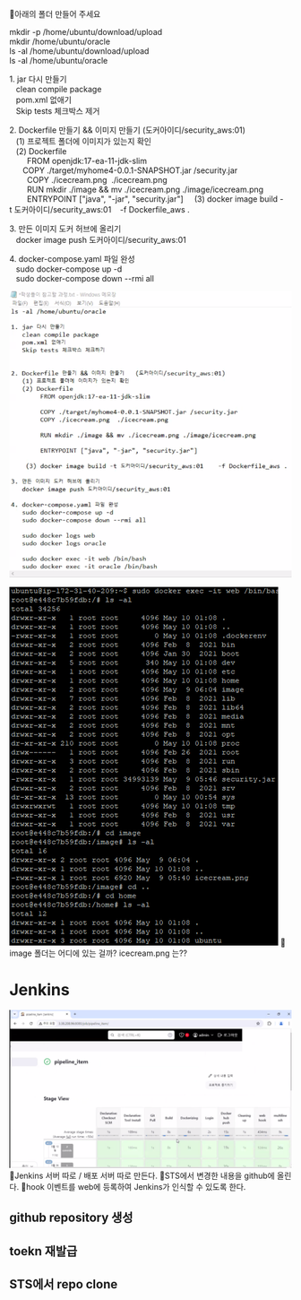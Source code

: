 📌아래의 폴더 만들어 주세요  
  
mkdir -p /home/ubuntu/download/upload  
mkdir /home/ubuntu/oracle  
ls -al /home/ubuntu/download/upload  
ls -al /home/ubuntu/oracle  
  
  
1. jar 다시 만들기  
   clean compile package  
   pom.xml 없애기  
   Skip tests 체크박스 제거  
  
  
2. Dockerfile 만들기 && 이미지 만들기
(도커아이디/security_aws:01)  
   (1) 프로젝트 폴더에 이미지가 있는지 확인  
   (2) Dockerfile   
        FROM openjdk:17-ea-11-jdk-slim  
        COPY ./target/myhome4-0.0.1-SNAPSHOT.jar /security.jar   
        COPY ./icecream.png  ./icecream.png
        RUN mkdir ./image && mv ./icecream.png ./image/icecream.png  
        ENTRYPOINT \["java", "-jar", "security.jar"]
    (3) docker image build -t 도커아이디/security_aws:01    -f Dockerfile_aws .  
  
3. 만든 이미지 도커 허브에 올리기  
   docker image push 도커아이디/security_aws:01  
  
4. docker-compose.yaml 파일 완성  
   sudo docker-compose up -d  
   sudo docker-compose down --rmi all

![](../image/Pasted%20image%2020240510103137.png)


![](../image/Pasted%20image%2020240510101350.png)
📌image 폴더는 어디에 있는 걸까? icecream.png 는??


# Jenkins
![](../image/Pasted%20image%2020240510120256.png)
📌Jenkins 서버 따로 / 배포 서버 따로 만든다.
📌STS에서 변경한 내용을 github에 올린다.
📌hook 이벤트를 web에 등록하여 Jenkins가 인식할 수 있도록 한다.

## github repository 생성
## toekn 재발급

## STS에서 repo clone
